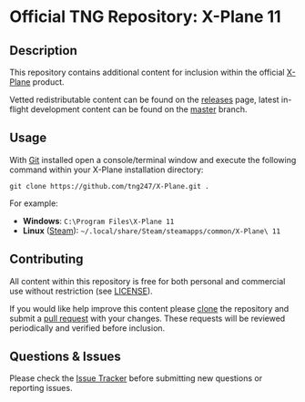 # Official TNG Repository: X-Plane 11
## Description
This repository contains additional content for inclusion within the official [X-Plane](http://www.x-plane.com) product.

Vetted redistributable content can be found on the [releases](https://github.com/tng247/X-Plane/releases) page, latest in-flight development content can be found on the [master](https://github.com/tng247/X-Plane/tree/master) branch.

## Usage
With [Git](https://git-scm.com) installed open a console/terminal window and execute the following command within your X-Plane installation directory:

`git clone https://github.com/tng247/X-Plane.git .`

For example:

* **Windows**: `C:\Program Files\X-Plane 11`
* **Linux** ([Steam](http://store.steampowered.com)): `~/.local/share/Steam/steamapps/common/X-Plane\ 11`

## Contributing
All content within this repository is free for both personal and commercial use without restriction (see [LICENSE](LICENSE)).

If you would like help improve this content please [clone](https://help.github.com/articles/which-remote-url-should-i-use) the repository and submit a [pull request](https://github.com/tng247/X-Plane/pull/new/master) with your changes. These requests will be reviewed periodically and verified before inclusion.

## Questions & Issues
Please check the [Issue Tracker](https://github.com/tng247/X-Plane/issues) before submitting new questions or reporting issues.
